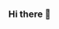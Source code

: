 ### Hi there 👋

<!--
**zchengsite/zchengsite** is a ✨ _special_ ✨ repository because its `README.md` (this file) appears on your GitHub profile.

Here are some ideas to get you started:

- 🔭 I’m currently working on ...
- 🌱 I’m currently learning ...
- 👯 I’m looking to collaborate on ...
- 🤔 I’m looking for help with ...
- 💬 Ask me about ...
- 📫 How to reach me: ...
- 😄 Pronouns: ...
- ⚡ Fun fact: ...
-->

<i class="pixel-orange"></i>
<style>
.pixel-orange {
  height: 115px;
  width: 95px;
  position: relative;
  display: inline-block;
  margin: 20px;
}
</style>

